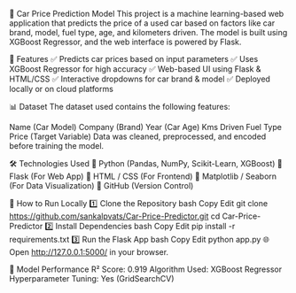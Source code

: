 🚗 Car Price Prediction Model
This project is a machine learning-based web application that predicts the price of a used car based on factors like car brand, model, fuel type, age, and kilometers driven. The model is built using XGBoost Regressor, and the web interface is powered by Flask.

📌 Features
✅ Predicts car prices based on input parameters
✅ Uses XGBoost Regressor for high accuracy
✅ Web-based UI using Flask & HTML/CSS
✅ Interactive dropdowns for car brand & model
✅ Deployed locally or on cloud platforms

📊 Dataset
The dataset used contains the following features:

Name (Car Model)
Company (Brand)
Year (Car Age)
Kms Driven
Fuel Type
Price (Target Variable)
Data was cleaned, preprocessed, and encoded before training the model.

🛠 Technologies Used
🔹 Python (Pandas, NumPy, Scikit-Learn, XGBoost)
🔹 Flask (For Web App)
🔹 HTML / CSS (For Frontend)
🔹 Matplotlib / Seaborn (For Data Visualization)
🔹 GitHub (Version Control)

🚀 How to Run Locally
1️⃣ Clone the Repository
bash
Copy
Edit
git clone https://github.com/sankalpvats/Car-Price-Predictor.git
cd Car-Price-Predictor
2️⃣ Install Dependencies
bash
Copy
Edit
pip install -r requirements.txt
3️⃣ Run the Flask App
bash
Copy
Edit
python app.py
🌐 Open http://127.0.0.1:5000/ in your browser.

📌 Model Performance
R² Score: 0.919
Algorithm Used: XGBoost Regressor
Hyperparameter Tuning: Yes (GridSearchCV)
